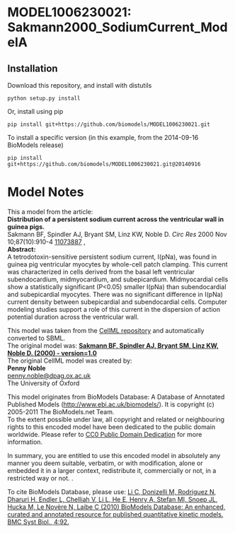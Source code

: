 # MODEL1006230021: Sakmann2000_SodiumCurrent_ModelA

## Installation

Download this repository, and install with distutils

`python setup.py install`

Or, install using pip

`pip install git+https://github.com/biomodels/MODEL1006230021.git`

To install a specific version (in this example, from the 2014-09-16 BioModels release)

`pip install git+https://github.com/biomodels/MODEL1006230021.git@20140916`


# Model Notes


This a model from the article:  
**Distribution of a persistent sodium current across the ventricular wall in guinea pigs.**   
Sakmann BF, Spindler AJ, Bryant SM, Linz KW, Noble D. _Circ Res_ 2000 Nov
10;87(10):910-4 [11073887](http://www.ncbi.nlm.nih.gov/pubmed/11073887) ,  
**Abstract:**   
A tetrodotoxin-sensitive persistent sodium current, I(pNa), was found in
guinea pig ventricular myocytes by whole-cell patch clamping. This current was
characterized in cells derived from the basal left ventricular subendocardium,
midmyocardium, and subepicardium. Midmyocardial cells show a statistically
significant (P<0.05) smaller I(pNa) than subendocardial and subepicardial
myocytes. There was no significant difference in I(pNa) current density
between subepicardial and subendocardial cells. Computer modeling studies
support a role of this current in the dispersion of action potential duration
across the ventricular wall.

This model was taken from the [CellML
repository](http://www.cellml.org/models) and automatically converted to SBML.  
The original model was: [ **Sakmann BF, Spindler AJ, Bryant SM, Linz KW, Noble
D. (2000) - version=1.0**
](http://models.cellml.org/exposure/6018168fb66a3ea2b18484496ef88dbc)  
The original CellML model was created by:  
**Penny Noble**   
penny.noble@dpag.ox.ac.uk  
The University of Oxford  

This model originates from BioModels Database: A Database of Annotated
Published Models (http://www.ebi.ac.uk/biomodels/). It is copyright (c)
2005-2011 The BioModels.net Team.  
To the extent possible under law, all copyright and related or neighbouring
rights to this encoded model have been dedicated to the public domain
worldwide. Please refer to [CC0 Public Domain
Dedication](http://creativecommons.org/publicdomain/zero/1.0/) for more
information.

In summary, you are entitled to use this encoded model in absolutely any
manner you deem suitable, verbatim, or with modification, alone or embedded it
in a larger context, redistribute it, commercially or not, in a restricted way
or not. .  
  
To cite BioModels Database, please use: [Li C, Donizelli M, Rodriguez N,
Dharuri H, Endler L, Chelliah V, Li L, He E, Henry A, Stefan MI, Snoep JL,
Hucka M, Le Novère N, Laibe C (2010) BioModels Database: An enhanced, curated
and annotated resource for published quantitative kinetic models. BMC Syst
Biol., 4:92.](http://www.ncbi.nlm.nih.gov/pubmed/20587024)


